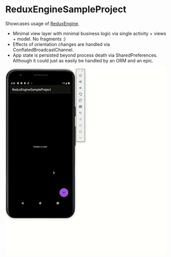# ReduxEngineSampleProject

Showcases usage of [ReduxEngine](https://github.com/grant-park/ReduxEngine). 

* Minimal view layer with minimal business logic via single activity + views + model. No fragments :) 
* Effects of orientation changes are handled via ConflatedBroadcastChannel. 
* App state is persisted beyond process death via SharedPreferences. Although it could just as easily be handled by an ORM and an epic. 



![](demo.gif)

